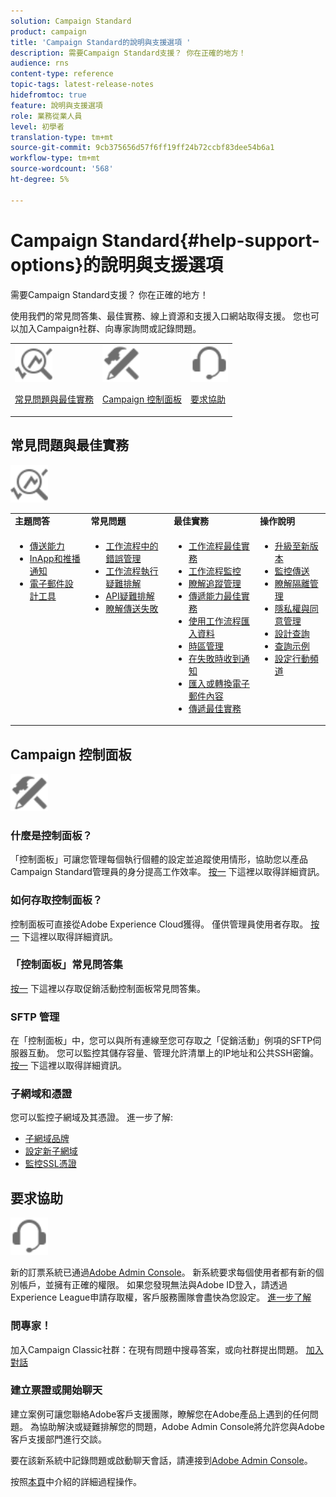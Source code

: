 ```yaml
---
solution: Campaign Standard
product: campaign
title: 'Campaign Standard的說明與支援選項 '
description: 需要Campaign Standard支援？ 你在正確的地方！
audience: rns
content-type: reference
topic-tags: latest-release-notes
hidefromtoc: true
feature: 說明與支援選項
role: 業務從業人員
level: 初學者
translation-type: tm+mt
source-git-commit: 9cb375656d57f6ff19ff24b72ccbf83dee54b6a1
workflow-type: tm+mt
source-wordcount: '568'
ht-degree: 5%

---
```



# Campaign Standard{#help-support-options}的說明與支援選項

需要Campaign Standard支援？ 你在正確的地方！

使用我們的常見問答集、最佳實務、線上資源和支援入口網站取得支援。 您也可以加入Campaign社群、向專家詢問或記錄問題。

<table>
    <tr>
        <td><img src="start/using/assets/do-not-localize/icon-faq.svg" width="60px"><p><a href="#faq">常見問題與最佳實務</a></p></td>
        <td><img src="start/using/assets/do-not-localize/icon-control-panel.svg" width="60px"><p><a href="#control-panel">Campaign 控制面板</a></p></td>
        <td><img src="start/using/assets/do-not-localize/icon-support.svg" width="60px"><p><a href="#support">要求協助</a></p></td>
    </tr>
</table>

## 常見問題與最佳實務

<img src="start/using/assets/do-not-localize/icon-faq.svg" width="60px">

<table>
    <tr><td><strong>主題問答</strong></td><td><strong>常見問題</strong></td><td><strong>最佳實務</strong></td><td><strong>操作說明</strong></td></tr>
    <tr>
    <td valign="top">
        <ul>
        <li><a href="sending/using/monitor-deliverability.md">傳送能力</a></li>
        <li><a href="administration/using/aep-faq.md">InApp和推播通知</a></li>
        <li><a href="designing/using/faq-email-designer.md">電子郵件設計工具</a></li>
        </ul>
    </td>
    <td valign="top">
        <ul>
        <li><a href="automating/using/monitoring-workflow-execution.md#error-management">工作流程中的錯誤管理</a></li>
        <li><a href="automating/using/best-practices-workflows.md">工作流程執行疑難排解</a></li>
        <li><a href="api/using/troubleshooting.md">API疑難排解</a></li>
        <li><a href="sending/using/understanding-delivery-failures.md">瞭解傳送失敗</a></li>
        </ul>
    </td>
   <td valign="top">
        <ul>
        <li><a href="automating/using/best-practices-workflows.md">工作流程最佳實務</a></li>
        <li><a href="automating/using/about-workflow-execution.md">工作流程監控</a></li>
        <li><a href="sending/using/tracking-messages.md">瞭解追蹤管理</a></li>
        <li><a href="sending/using/about-deliverability.md">傳遞能力最佳實務</a></li>
        <li><a href="automating/using/creating-import-workflow-templates.md">使用工作流程匯入資料</a></li>
        <li><a href="sending/using/sending-messages-at-the-recipient-s-time-zone.md">時區管理</a></li>
        <li><a href="sending/using/receiving-alerts-when-failures-happen.md">在失敗時收到通知</a></li>
        <li><a href="designing/using/using-existing-content.md">匯入或轉換電子郵件內容</a></li>
        <li><a href="sending/using/delivery-best-practices.md">傳遞最佳實務</a></li>
        </ul>
    </td>
    <td valign="top">
        <ul>
        <li><a href="rn/using/release-planning.md">升級至新版本</a></li>
        <li><a href="sending/using/monitoring-a-delivery.md">監控傳送</a></li>
        <li><a href="sending/using/understanding-quarantine-management.md">瞭解隔離管理</a></li>
        <li><a href="start/using/privacy-management.md">隱私權與同意管理</a></li>
        <li><a href="automating/using/query.md">設計查詢</a></li>
        <li><a href="automating/using/query-samples.md">查詢示例</a></li>
        <li><a href="https://helpx.adobe.com/campaiacs-mobile.html">設定行動頻道</a></li>
        </ul>
    </td>
    </tr>
</table>

## Campaign 控制面板

<img src="start/using/assets/do-not-localize/icon-control-panel.svg" width="60px">

### 什麼是控制面板？

「控制面板」可讓您管理每個執行個體的設定並追蹤使用情形，協助您以產品Campaign Standard管理員的身分提高工作效率。
[按一](https://experienceleague.adobe.com/docs/control-panel/using/discover-control-panel/key-features.html?lang=en#discover-control-panel) 下這裡以取得詳細資訊。

### 如何存取控制面板？

控制面板可直接從Adobe Experience Cloud獲得。 僅供管理員使用者存取。 [按一](https://experienceleague.adobe.com/docs/control-panel/using/discover-control-panel/accessing-control-panel.html?lang=en#discover-control-panel) 下這裡以取得詳細資訊。

### 「控制面板」常見問答集

[按一](https://experienceleague.adobe.com/docs/control-panel/using/faq.html?lang=en) 下這裡以存取促銷活動控制面板常見問答集。

### SFTP 管理

在「控制面板」中，您可以與所有連線至您可存取之「促銷活動」例項的SFTP伺服器互動。 您可以監控其儲存容量、管理允許清單上的IP地址和公共SSH密鑰。 [按一](https://experienceleague.adobe.com/docs/control-panel/using/sftp-management/about-sftp-management.html?lang=en#sftp-management) 下這裡以取得詳細資訊。

### 子網域和憑證

您可以監控子網域及其憑證。 進一步了解:

* [子網域品牌](https://experienceleague.adobe.com/docs/control-panel/using/subdomains-and-certificates/subdomains-branding.html?lang=en#subdomains-and-certificates)
* [設定新子網域](https://experienceleague.adobe.com/docs/control-panel/using/subdomains-and-certificates/setting-up-new-subdomain.html?lang=en#subdomains-and-certificates)
* [監控SSL憑證](https://experienceleague.adobe.com/docs/control-panel/using/subdomains-and-certificates/renewing-subdomain-certificate.html?lang=en#subdomains-and-certificates)

## 要求協助

<img src="start/using/assets/do-not-localize/icon-support.svg" width="60px">

新的訂票系統已通過[Adobe Admin Console](https://adminconsole.adobe.com/overview)。 新系統要求每個使用者都有新的個別帳戶，並擁有正確的權限。 如果您發現無法與Adobe ID登入，請透過Experience League申請存取權，客戶服務團隊會盡快為您設定。 [進一步了解](https://helpx.adobe.com/enterprise/admin-guide.html/enterprise/using/support-for-experience-cloud.ug.html)

### 問專家！

加入Campaign Classic社群：在現有問題中搜尋答案，或向社群提出問題。 [加入對話](https://experienceleaguecommunities.adobe.cadobe-campaign-standard/ct-p/adobe-campaign-standard-community)

### 建立票證或開始聊天

建立案例可讓您聯絡Adobe客戶支援團隊，瞭解您在Adobe產品上遇到的任何問題。 為協助解決或疑難排解您的問題，Adobe Admin Console將允許您與Adobe客戶支援部門進行交談。

要在該新系統中記錄問題或啟動聊天會話，請連接到[Adobe Admin Console](https://adminconsole.adobe.com/overview)。

按照[本頁](https://helpx.adobe.com/enterprise/admin-guide.html/enterprise/using/support-for-experience-cloud.ug.html)中介紹的詳細過程操作。
